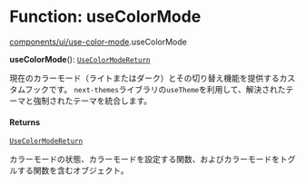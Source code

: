 # Function: useColorMode

[components/ui/use-color-mode](../modules/components_ui_use_color_mode.md).useColorMode

**useColorMode**(): [`UseColorModeReturn`](../interfaces/types.UseColorModeReturn.md)

現在のカラーモード（ライトまたはダーク）とその切り替え機能を提供するカスタムフックです。
`next-themes`ライブラリの`useTheme`を利用して、解決されたテーマと強制されたテーマを統合します。

#### Returns

[`UseColorModeReturn`](../interfaces/types.UseColorModeReturn.md)

カラーモードの状態、カラーモードを設定する関数、およびカラーモードをトグルする関数を含むオブジェクト。
